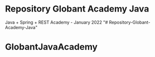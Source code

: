 # Repository Globant Academy Java
 Java + Spring + REST Academy - January 2022
"# Repository-Globant-Academy-Java" 
# GlobantJavaAcademy
